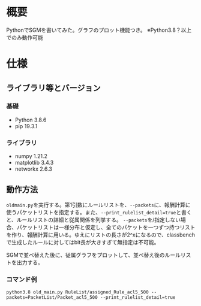 # 概要
PythonでSGMを書いてみた。グラフのプロット機能つき。
※Python3.8？以上でのみ動作可能



# 仕様
## ライブラリ等とバージョン
### 基礎
- Python 3.8.6
- pip 19.3.1
### ライブラリ
- numpy 1.21.2
- matplotlib 3.4.3
- networkx 2.6.3

## 動作方法
`oldmain.py`を実行する。第1引数にルールリストを、`--packets`に、報酬計算に使うパケットリストを指定する。また、`--print_rulelist_detail=true`と書くと、ルールリストの詳細と従属関係を列挙する。
`--packets`を/指定しない場合、パケットリストは一様分布と仮定し、全てのパケットを一つずつ持つリストを作り、報酬計算に用いる。ゆえにリストの長さが2^xになるので、classbenchで生成したルールに対してはbit長が大きすぎて無指定は不可能。

SGMで並べ替えた後に、従属グラフをプロットして、並べ替え後のルールリストを出力する。
### コマンド例
	python3.8 old_main.py RuleList/assigned_Rule_acl5_500 --packets=PacketList/Packet_acl5_500 --print_rulelist_detail=true